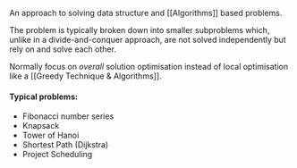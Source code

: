 An approach to solving data structure and [[Algorithms]] based problems.

The problem is typically broken down into smaller subproblems which, unlike in a divide-and-conquer approach, are not solved independently but rely on and solve each other.

Normally focus on *overall* solution optimisation instead of local optimisation like a [[Greedy Technique & Algorithms]].

#### Typical problems:
- Fibonacci number series
- Knapsack
- Tower of Hanoi
- Shortest Path (Dijkstra)
- Project Scheduling


